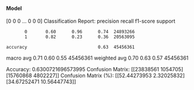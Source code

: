 #### Model
[0 0 0 ... 0 0 0]
Classification Report:
              precision    recall  f1-score   support

           0       0.60      0.96      0.74  24893266
           1       0.82      0.23      0.36  20563095

    accuracy                           0.63  45456361
   macro avg       0.71      0.60      0.55  45456361
weighted avg       0.70      0.63      0.57  45456361

Accuracy: 0.6300721696573995
Confusion Matrix:
[[23838561  1054705]
 [15760868  4802227]]
Confusion Matrix (%):
[[52.44273953  2.32025832]
 [34.67252471 10.56447743]]
